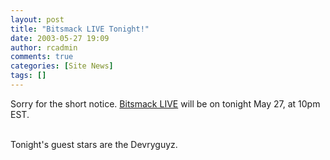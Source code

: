 ```yaml
---
layout: post
title: "Bitsmack LIVE Tonight!"
date: 2003-05-27 19:09
author: rcadmin
comments: true
categories: [Site News]
tags: []
---
```

Sorry for the short notice. <a href=http://65.25.149.88:8000/listen.pls>Bitsmack LIVE</a> will be on tonight May 27, at 10pm EST.
<br />

<br />
Tonight's guest stars are the Devryguyz.
